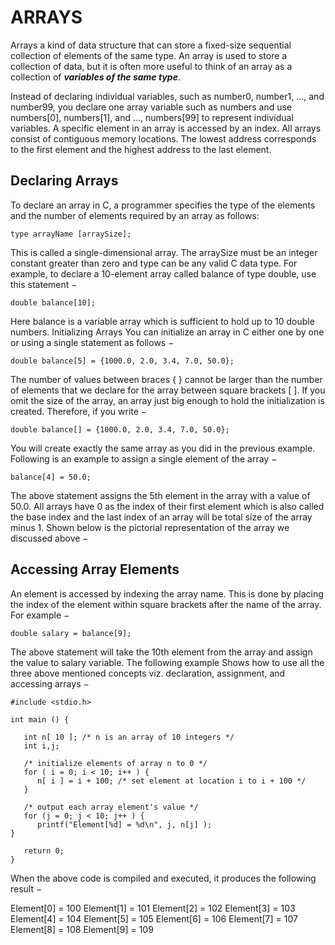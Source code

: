 # ARRAYS

Arrays a kind of data structure that can store a fixed-size sequential collection of elements of the same type. An array is used to store a collection of data, but it is often more useful to think of an array as a collection of ***variables of the same type***.

Instead of declaring individual variables, such as number0, number1, ..., and number99, you declare one array variable such as numbers and use numbers[0], numbers[1], and ..., numbers[99] to represent individual variables. A specific element in an array is accessed by an index.
All arrays consist of contiguous memory locations. The lowest address corresponds to the first element and the highest address to the last element.

## Declaring Arrays

To declare an array in C, a programmer specifies the type of the elements and the number of elements required by an array as follows:

	type arrayName [arraySize];

This is called a single-dimensional array. The arraySize must be an integer constant greater than zero and type can be any valid C data type. For example, to declare a 10-element array called balance of type double, use this statement −

	double balance[10];

Here balance is a variable array which is sufficient to hold up to 10 double numbers.
Initializing Arrays
You can initialize an array in C either one by one or using a single statement as follows −

	double balance[5] = {1000.0, 2.0, 3.4, 7.0, 50.0};

The number of values between braces { } cannot be larger than the number of elements that we declare for the array between square brackets [ ].
If you omit the size of the array, an array just big enough to hold the initialization is created. Therefore, if you write −

	double balance[] = {1000.0, 2.0, 3.4, 7.0, 50.0};

You will create exactly the same array as you did in the previous example. Following is an example to assign a single element of the array −

	balance[4] = 50.0;

The above statement assigns the 5th element in the array with a value of 50.0. All arrays have 0 as the index of their first element which is also called the base index and the last index of an array will be total size of the array minus 1. Shown below is the pictorial representation of the array we discussed above −
 
## Accessing Array Elements

An element is accessed by indexing the array name. This is done by placing the index of the element within square brackets after the name of the array. For example −

	double salary = balance[9];

The above statement will take the 10th element from the array and assign the value to salary variable. The following example Shows how to use all the three above mentioned concepts viz. declaration, assignment, and accessing arrays −

	#include <stdio.h>
	 
	int main () {
	
	   int n[ 10 ]; /* n is an array of 10 integers */
	   int i,j;
	 
	   /* initialize elements of array n to 0 */
	   for ( i = 0; i < 10; i++ ) {
	      n[ i ] = i + 100; /* set element at location i to i + 100 */
	   }
	   
	   /* output each array element's value */
	   for (j = 0; j < 10; j++ ) {
	      printf("Element[%d] = %d\n", j, n[j] );
   	}
 	
	   return 0;
	}

When the above code is compiled and executed, it produces the following result −

Element[0] = 100
Element[1] = 101
Element[2] = 102
Element[3] = 103
Element[4] = 104
Element[5] = 105
Element[6] = 106
Element[7] = 107
Element[8] = 108
Element[9] = 109

